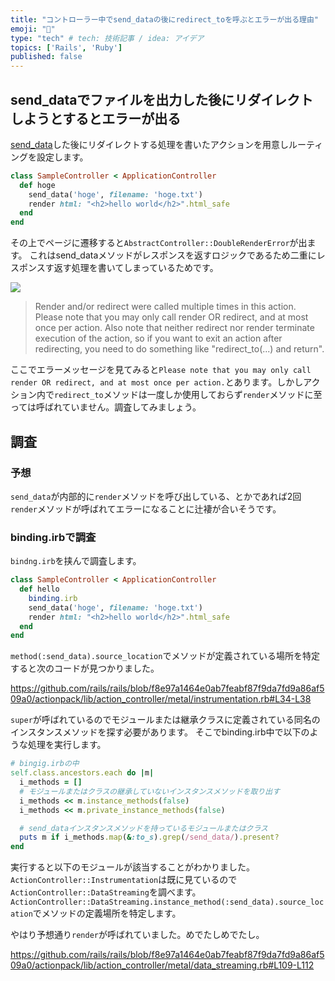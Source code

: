 ```yaml
---
title: "コントローラー中でsend_dataの後にredirect_toを呼ぶとエラーが出る理由"
emoji: "🦧"
type: "tech" # tech: 技術記事 / idea: アイデア
topics: ['Rails', 'Ruby']
published: false
---
```


## send_dataでファイルを出力した後にリダイレクトしようとするとエラーが出る

[send_data](https://railsdoc.com/page/send_data)した後にリダイレクトする処理を書いたアクションを用意しルーティングを設定します。

```ruby
class SampleController < ApplicationController
  def hoge
    send_data('hoge', filename: 'hoge.txt')
    render html: "<h2>hello world</h2>".html_safe
  end
end
```

その上でページに遷移すると`AbstractController::DoubleRenderError`が出ます。
これはsend_dataメソッドがレスポンスを返すロジックであるため二重にレスポンスす返す処理を書いてしまっているためです。

![](https://storage.googleapis.com/zenn-user-upload/cb7a36878cac-20221001.png)


> Render and/or redirect were called multiple times in this action. 
Please note that you may only call render OR redirect, and at most once per action. 
Also note that neither redirect nor render terminate execution of the action, 
so if you want to exit an action after redirecting, you need to do something like "redirect_to(...) and return".

ここでエラーメッセージを見てみると`Please note that you may only call render OR redirect, and at most once per action.`とあります。しかしアクション内で`redirect_to`メソッドは一度しか使用しておらず`render`メソッドに至っては呼ばれていません。調査してみましょう。


## 調査
### 予想
`send_data`が内部的に`render`メソッドを呼び出している、とかであれば2回`render`メソッドが呼ばれてエラーになることに辻褄が合いそうです。

### binding.irbで調査
`bindng.irb`を挟んで調査します。

```ruby
class SampleController < ApplicationController
  def hello
    binding.irb
    send_data('hoge', filename: 'hoge.txt')
    render html: "<h2>hello world</h2>".html_safe
  end
end
```

`method(:send_data).source_location`でメソッドが定義されている場所を特定すると次のコードが見つかりました。

https://github.com/rails/rails/blob/f8e97a1464e0ab7feabf87f9da7fd9a86af509a0/actionpack/lib/action_controller/metal/instrumentation.rb#L34-L38

`super`が呼ばれているのでモジュールまたは継承クラスに定義されている同名のインスタンスメソッドを探す必要があります。
そこでbinding.irb中で以下のような処理を実行します。

```ruby
# bingig.irbの中
self.class.ancestors.each do |m|
  i_methods = []
  # モジュールまたはクラスの継承していないインスタンスメソッドを取り出す
  i_methods << m.instance_methods(false)
  i_methods << m.private_instance_methods(false)

  # send_dataインスタンスメソッドを持っているモジュールまたはクラス
  puts m if i_methods.map(&:to_s).grep(/send_data/).present?
end
```

実行すると以下のモジュールが該当することがわかりました。
`ActionController::Instrumentation`は既に見ているので`ActionController::DataStreaming`を調べます。
`ActionController::DataStreaming.instance_method(:send_data).source_location`でメソッドの定義場所を特定します。


やはり予想通り`render`が呼ばれていました。めでたしめでたし。

https://github.com/rails/rails/blob/f8e97a1464e0ab7feabf87f9da7fd9a86af509a0/actionpack/lib/action_controller/metal/data_streaming.rb#L109-L112
